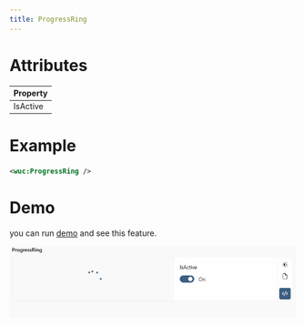 ```yaml
---
title: ProgressRing
---
```


# Attributes
|Property|
|-|
|IsActive|

# Example

```xml
<wuc:ProgressRing />
```

# Demo
you can run [demo](https://github.com/WinUICommunity/WinUICommunity) and see this feature.

![WinUICommunity](https://raw.githubusercontent.com/WinUICommunity/Resources/main/WinUICommunityDocs/ProgressRing.gif)
